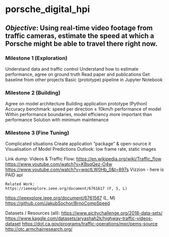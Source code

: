 # porsche_digital_hpi

## *Objective*: Using real-time video footage from traffic cameras, estimate the speed at which a Porsche might be able to travel there right now.

### Milestone 1 (Exploration)
Understand data and traffic control 
Understand how to estimate performance, agree on ground truth
Read paper and publications
Get baseline from other projects
Basic (prototype) pipeline in Jupyter Notebook 


### Milestone 2 (Building)
Agree on model architecture
Building application prototype (Python)
Accuracy benchmark: speed per direction ± 10km/h performance of model
Within performance boundaries, model efficiency more important than performance
Solution with minimum maintenance


### Milestone 3 (Fine Tuning)
Complicated situations
Create application “package” & open-source it
Visualisation of Model Predictions
Outlook: low frame rate, static images


Link dump:
	Videos & Traffic Flow:
	https://en.wikipedia.org/wiki/Traffic_flow 
	https://www.youtube.com/watch?v=KBsqQez-O4w 
	https://www.youtube.com/watch?v=wqctLW0Hb_0&t=897s 
	Vizzion - here is PAID api

	Related Work:
	https://ieeexplore.ieee.org/document/6761617 (F, S, L)
https://ieeexplore.ieee.org/document/6761567 (L, M)
https://github.com/JakubSochor/BrnoCompSpeed 

Datasets / Resources (all):
https://www.aicitychallenge.org/2018-data-sets/ 
https://www.kaggle.com/datasets/aryashah2k/highway-traffic-videos-dataset 
https://dot.ca.gov/programs/traffic-operations/mpr/pems-source 
http://otc.armchairresearch.org/ 
